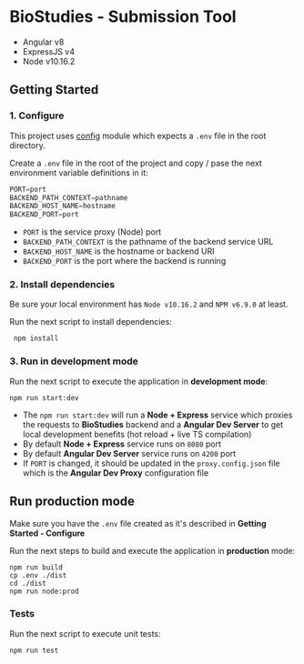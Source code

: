# BioStudies - Submission Tool

- Angular v8
- ExpressJS v4
- Node v10.16.2

## Getting Started

### 1. Configure
This project uses [config](https://www.npmjs.com/package/config) module which expects a `.env` file in the root directory.

Create a `.env` file in the root of the project and copy / pase the next environment variable definitions in it:

```js
PORT=port
BACKEND_PATH_CONTEXT=pathname
BACKEND_HOST_NAME=hostname
BACKEND_PORT=port
```

- `PORT` is the service proxy (Node) port
- `BACKEND_PATH_CONTEXT` is the pathname of the backend service URL
- `BACKEND_HOST_NAME` is the hostname or backend URI
- `BACKEND_PORT` is the port where the backend is running

### 2. Install dependencies
Be sure your local environment has `Node v10.16.2` and `NPM v6.9.0` at least.

Run the next script to install dependencies:

```
 npm install
```

### 3. Run in development mode
Run the next script to execute the application in **development mode**:
```
npm run start:dev
```

- The `npm run start:dev` will run a **Node + Express** service which proxies the requests to **BioStudies** backend and a **Angular Dev Server** to get local development benefits (hot reload + live TS compilation)
- By default **Node + Express** service runs on `8080` port
- By default **Angular Dev Server** service runs on `4200` port
- If `PORT` is changed, it should be updated in the `proxy.config.json` file which is the **Angular Dev Proxy** configuration file

## Run production mode
Make sure you have the `.env` file created as it's described in **Getting Started - Configure**

Run the next steps to build and execute the application in  **production** mode:

```
npm run build
cp .env ./dist
cd ./dist
npm run node:prod
```

### Tests ###
Run the next script to execute unit tests:

```
npm run test
```
